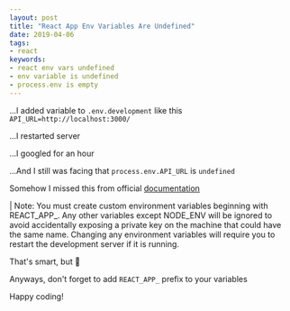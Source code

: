 ```yaml
---
layout: post
title: "React App Env Variables Are Undefined"
date: 2019-04-06
tags:
- react
keywords:
- react env vars undefined
- env variable is undefined
- process.env is empty
---
```

...I added variable to `.env.development` like this `API_URL=http://localhost:3000/`

...I restarted server

...I googled for an hour

...And I still was facing that `process.env.API_URL` is `undefined`
<!--more-->
Somehow I missed this from official [documentation](https://facebook.github.io/create-react-app/docs/adding-custom-environment-variables)

| Note: You must create custom environment variables beginning with REACT_APP_. Any other variables except NODE_ENV will be ignored to avoid accidentally exposing a private key on the machine that could have the same name. Changing any environment variables will require you to restart the development server if it is running.

That's smart, but 🤬

Anyways, don't forget to add `REACT_APP_` prefix to your variables

Happy coding!